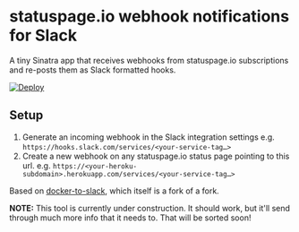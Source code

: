 statuspage.io webhook notifications for Slack
=============================================

A tiny Sinatra app that receives webhooks from statuspage.io subscriptions and re-posts them as Slack formatted hooks.

[![Deploy](https://www.herokucdn.com/deploy/button.svg)](https://heroku.com/deploy)

## Setup

1. Generate an incoming webhook in the Slack integration settings e.g. `https://hooks.slack.com/services/<your-service-tag…>`
2. Create a new webhook on any statuspage.io status page pointing to this url. e.g. `https://<your-heroku-subdomain>.herokuapp.com/services/<your-service-tag…>`

Based on [docker-to-slack](https://github.com/tdmalone/docker-to-slack), which itself is a fork of a fork.

**NOTE:** This tool is currently under construction. It should work, but it'll send through much more info that it needs to. That will be sorted soon!
